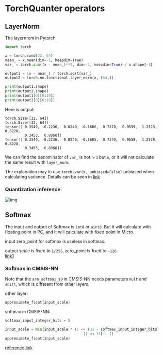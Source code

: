 # TorchQuanter operators

## LayerNorm

The layernrom in Pytorch
```python
import torch

x = torch.rand(32, 64)
mean_ = x.mean(dim=-1, keepdim=True)
var_ = torch.sum((x - mean_)**2, dim=-1, keepdim=True) / x.shape[-1]

output1 = (x - mean_) / torch.sqrt(var_)
output2 = torch.nn.functional.layer_norm(x, (64,))

print(output1.shape)
print(output2.shape)
print(output1[0][0:10])
print(output2[0][0:10])
```

Here is output:
```
torch.Size([32, 64])
torch.Size([32, 64])
tensor([ 0.3549, -0.2236,  0.0240, -0.1606,  0.7370,  0.9559,  1.2528,  0.6228,
         0.3453,  0.8060])
tensor([ 0.3549, -0.2236,  0.0240, -0.1605,  0.7370,  0.9558,  1.2528,  0.6228,
         0.3453,  0.8060])
```

We can find the denominator of `var_` is not `n-1` but `n`, or it will not calculate the same result with `layer_norm`.

The explanation may to use `torch.var(x, unbiased=False)` unbiased when calculating variance. Details can be seen in [link](https://stackoverflow.com/questions/66289517/layer-normalization-in-pytorch)

### Quantization inference

![img](../img/IMG_1294.png)


## Softmax
The input and output of Softmax is `int8` or `uint8`. 
But it will calculate with floating point in PC, and it will calculate with fixed point in Micro.

input zero_point for softmax is useless in softmax.

output scale is fixed to `1/256`, zero_point is fixed to `-128`.   
[link1](https://stackoverflow.com/questions/54052091/softmax-tensorflow-lite-not-behaving-properly/54584333#54584333)  

### Softmax in CMSIS-NN
Note that the `arm_softmax_s8` in CMSIS-NN needs parameters `mult` and `shift`, which is different from other layers.

other layer:
```python
approximate_float(input_scale)
```

softmax in CMSIS-NN:
```python
softmax_input_integer_bits = 5

input_scale = min(input_scale * (1 << (31 - softmax_input_integer_bits)),
                                    (1 << 31) - 1)
approximate_float(input_scale)
```
[reference link](https://github.com/ARM-software/CMSIS_5/blob/cf675280148688a50834e7b0496022360e5431cd/CMSIS/NN/Tests/UnitTest/generate_test_data.py#L781)